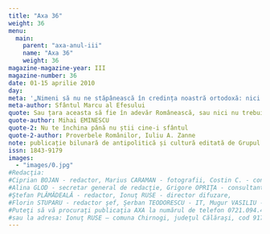 ```yaml
---
title: "Axa 36"
weight: 36
menu:
  main:
    parent: "axa-anul-iii"
    name: "Axa 36"
    weight: 36
magazine-magazine-year: III
magazine-number: 36
date: 01-15 aprilie 2010
day:
meta: '„Nimeni să nu ne stăpânească în credința noastră ortodoxă: nici un împărat, nici un ierarh, nici un mincinos sinod, nici altcineva, ci numai Unul Dumnezeu, care atât prin El cât și prin ucenicii Săi ne-a fost dat nouă.”'
meta-author: Sfântul Marcu al Efesului
quote: Sau țara aceasta să fie în adevăr Românească, sau nici nu trebuie să fie.
quote-author: Mihai EMINESCU
quote-2: Nu te închina până nu știi cine-i sfântul
quote-2-author: Proverbele Românilor, Iuliu A. Zanne
note: publicație bilunară de antipolitică și cultură editată de Grupul de Acțiune Națională
issn: 1843-9179
images:
  - "images/0.jpg"
#Redacţia:
#Ciprian BOJAN - redactor, Marius CARAMAN - fotografii, Costin C. - consultant, Eleodorus ENĂCHESCU - redactor,
#Alina GLOD - secretar general de redacţie, Grigore OPRIŢA - consultant, Dragoş NICU - redactor şef adjunct,
#Ştefan PLĂMĂDEALĂ - redactor, Ionuţ RUSE - director difuzare,
#Florin STUPARU - redactor şef, Şerban TEODORESCU - IT, Mugur VASILIU - director.
#Puteţi să vă procuraţi publicaţia AXA la numărul de telefon 0721.094.447 – Ionuţ RUSE
#sau la adresa: Ionuţ RUSE – comuna Chirnogi, judeţul Călăraşi, cod 917025
---
```

